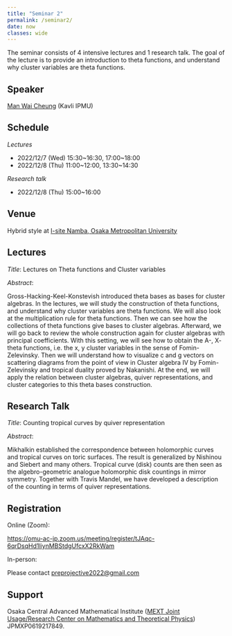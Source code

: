 ```yaml
---
title: "Seminar 2"
permalink: /seminar2/
date: now
classes: wide
---
```


The seminar consists of 4 intensive lectures and 1 research talk. The goal of the lecture is to provide an introduction to theta functions, and understand why cluster variables are theta functions.

## Speaker

[Man Wai Cheung](https://sites.google.com/view/mandywai24/) (Kavli IPMU)

## Schedule

*Lectures*
- 2022/12/7 (Wed) 15:30~16:30, 17:00~18:00
- 2022/12/8 (Thu) 11:00~12:00, 13:30~14:30

*Research talk*
- 2022/12/8 (Thu) 15:00~16:00

## Venue

Hybrid style at [I-site Namba, Osaka Metropolitan University](https://www.omu.ac.jp/isite/)

## Lectures

*Title*: Lectures on Theta functions and Cluster variables

*Abstract*:

Gross-Hacking-Keel-Konstevish introduced theta bases as bases for cluster algebras. In the lectures, we will study the construction of theta functions, and understand why cluster variables are theta functions. We will also look at the multiplication rule for theta functions. Then we can see how the collections of theta functions give bases to cluster algebras. Afterward, we will go back to review the whole construction again for cluster algebras with principal coefficients. With this setting, we will see how to obtain the A-, X- theta functions, i.e. the x, y cluster variables in the sense of Fomin-Zelevinsky. Then we will understand how to visualize c and g vectors on scattering diagrams from the point of view in Cluster algebra IV by Fomin-Zelevinsky and tropical duality proved by Nakanishi. At the end, we will apply the relation between cluster algebras, quiver representations, and cluster categories to this theta bases construction.

## Research Talk

*Title*:
Counting tropical curves by quiver representation

*Abstract*:

Mikhalkin established the correspondence between holomorphic curves and tropical curves on toric surfaces. The result is generalized by Nishinou and Siebert and many others. Tropical curve (disk) counts are then seen as the algebro-geometric analogue holomorphic disk countings in mirror symmetry. Together with Travis Mandel, we have developed a description of the counting in terms of quiver representations.


## Registration

Online (Zoom):

<https://omu-ac-jp.zoom.us/meeting/register/tJAqc-6qrDsqHd1liynMBStdgUfcxX2RkWam>

In-person:

Please contact <preprojective2022@gmail.com>

## Support
Osaka Central Advanced Mathematical Institute ([MEXT Joint Usage/Research Center on Mathematics and Theoretical Physics](http://www.sci.osaka-cu.ac.jp/OCAMI/joint/joint-usage_e.html)) JPMXP0619217849.